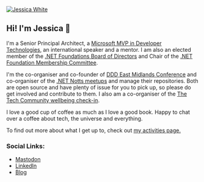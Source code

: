 [![Jessica White](https://res.cloudinary.com/dsfcrod4r/image/upload/v1630485869/header_image_segkfj_i5ae7a.jpg)](https://jesswhite.co.uk/)

## Hi! I'm Jessica 👋

I'm a Senior Principal Architect, a [Microsoft MVP in Developer Technologies](https://mvp.microsoft.com/en-us/PublicProfile/5003572), an international speaker and a mentor. I am also an elected member of the [.NET Foundations Board of Directors](https://dotnetfoundation.org/about/board-of-directors) and Chair of the [.NET Foundation Membership Committee](https://github.com/dotnet-foundation/wg-membership#readme).

I'm the co-organiser and co-founder of [DDD East Midlands Conference](https://dddeastmidlands.com/) and co-organiser of the [.NET Notts meetups](https://github.com/dotnetnotts) and manage their repositories. Both are open source and have plenty of issue for you to pick up, so please do get involved and contribute to them. I also am a co-organiser of the [The Tech Community wellbeing check-in](https://www.linkedin.com/in/peterrising/overlay/1635520873182/single-media-viewer/?profileId=ACoAAADQhTcBpCdlYgEIjedweLcsqgzb8jiiDvE).

I love a good cup of coffee as much as I love a good book. Happy to chat over a coffee about tech, the universe and everything. 

To find out more about what I get up to, check out [my activities page.](https://jesswhite.co.uk/activity/)

### Social Links:

- [Mastodon](https://hachyderm.io/@jesswhite#)
- [LinkedIn](https://www.linkedin.com/in/jessica-white-67917883/)
- [Blog](https://jesswhite.co.uk/)
